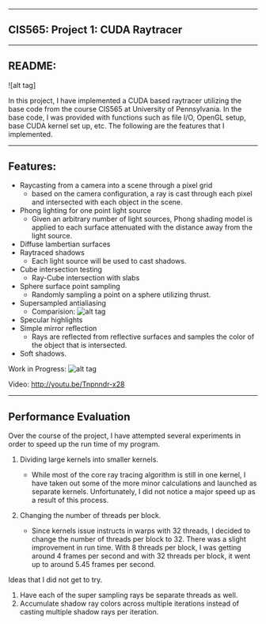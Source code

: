 -------------------------------------------------------------------------------
CIS565: Project 1: CUDA Raytracer
-------------------------------------------------------------------------------
-------------------------------------------------------------------------------
README:
-------------------------------------------------------------------------------
![alt tag]

In this project, I have implemented a CUDA based raytracer utilizing the base code
from the course CIS565 at University of Pennsylvania. In the base code, I was provided
with functions such as file I/O, OpenGL setup, base CUDA kernel set up, etc. The following
are the features that I implemented. 

-------------------------------------------------------------------------------
Features:
-------------------------------------------------------------------------------
* Raycasting from a camera into a scene through a pixel grid
	- based on the camera configuration, a ray is cast through each pixel and intersected with
	  each object in the scene.
* Phong lighting for one point light source
	- Given an arbitrary number of light sources, Phong shading model is applied to each surface
	  attenuated with the distance away from the light source.
* Diffuse lambertian surfaces
* Raytraced shadows
	- Each light source will be used to cast shadows.
* Cube intersection testing
	- Ray-Cube intersection with slabs 
* Sphere surface point sampling
	- Randomly sampling a point on a sphere utilizing thrust.
* Supersampled antialiasing
	- Comparision:
	![alt tag](https://raw.github.com/mchen15/Project1-RayTracer/master/renders/ss%20comp.png)
* Specular highlights
* Simple mirror reflection
	- Rays are reflected from reflective surfaces and samples the color of the object that is
	  intersected.
* Soft shadows.

Work in Progress:
![alt tag](https://raw.github.com/mchen15/Project1-RayTracer/master/renders/1.png)

Video: http://youtu.be/Tnpnndr-x28

-------------------------------------------------------------------------------
Performance Evaluation
-------------------------------------------------------------------------------
Over the course of the project, I have attempted several experiments in order to speed up the 
run time of my program.

1. Dividing large kernels into smaller kernels.
	- While most of the core ray tracing algorithm is still in one kernel, I have taken out some of the 
	  more minor calculations and launched as separate kernels. Unfortunately, I did not notice a major
	  speed up as a result of this process.
	  
2. Changing the number of threads per block.
	- Since kernels issue instructs in warps with 32 threads, I decided to change the number of threads per
	  block to 32. There was a slight improvement in run time. With 8 threads per block, I was getting around
	  4 frames per second and with 32 threads per block, it went up to around 5.45 frames per second.
	
Ideas that I did not get to try.

1. Have each of the super sampling rays be separate threads as well.
2. Accumulate shadow ray colors across multiple iterations instead of casting multiple shadow rays per 
   iteration.